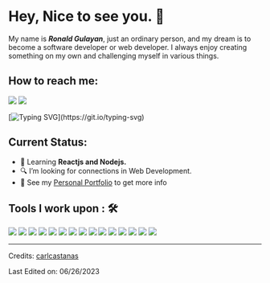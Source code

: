 
# Hey, Nice to see you. 👋

My name is ***Ronald Gulayan***, just an ordinary person, and my dream is to become a software developer or web developer. I always enjoy creating something on my own and challenging myself in various things.

## How to reach me: 
[![](https://img.shields.io/badge/Gmail-ronaldgulayan00@gmail.com-red)](mailto:ronaldgulayan00@gmail.com)
[![](https://img.shields.io/badge/Facebook-RonaldGulayan-blue)](https://www.facebook.com/ronald.gulayan)

[![Typing SVG](https://readme-typing-svg.herokuapp.com?font=Fira+Code&pause=1000&color=2BF709&background=000000D2&center=true&vCenter=true&width=435&lines=I'm+Ronald+Gulayan%2C+20+years+old.;Future+Software+dev+or+Web+dev.;I+love+coding+and+playing+ol+games.)](https://git.io/typing-svg)

## Current Status:

- 💼 Learning **Reactjs and Nodejs.**
- 🔍 I’m looking for connections in Web Development.
- 👀 See my [Personal Portfolio](https://ronaldgulayan.github.io/app/) to get more info

## Tools I work upon : 🛠
<img src="https://img.shields.io/badge/html5-%23E34F26.svg?style=for-the-badge&logo=html5&logoColor=white"> <img src="https://img.shields.io/badge/css3%20-%2314354C.svg?&style=for-the-badge&logo=css3&logoColor=white"> <img src="https://img.shields.io/badge/javascript%20-%23323330.svg?&style=for-the-badge&logo=javascript&logoColor=%23F7DF1E"> <img src="https://img.shields.io/badge/PHP%20-%23777BB4.svg?&style=for-the-badge&logo=php&logoColor=white"> <img src="https://img.shields.io/badge/react-%2320232a.svg?style=for-the-badge&logo=react&logoColor=%2361DAFB"> <img src="https://img.shields.io/badge/github-181717.svg?&style=for-the-badge&logo=github&logoColor=white"> <img src="https://img.shields.io/badge/node.js%20-%23008CC1.svg?&style=for-the-badge&logo=node.js&logoColor=white"> <img src="https://img.shields.io/badge/git%20-%23F05032.svg?&style=for-the-badge&logo=git&logoColor=white"/> <img src="http://img.shields.io/badge/-VS%20Code-000000?style=for-the-badge&logo=Visual-studio-code&logoColor=blue"> <img src="https://img.shields.io/badge/Canva-%2300C4CC.svg?style=for-the-badge&logo=Canva&logoColor=white"> <img src="https://img.shields.io/badge/figma-%23F24E1E.svg?style=for-the-badge&logo=figma&logoColor=white"> <img src="https://img.shields.io/badge/Eclipse-FE7A16.svg?style=for-the-badge&logo=Eclipse&logoColor=white"> <img src="https://img.shields.io/badge/.NET-512BD4.svg?style=for-the-badge&logo=.NET&logoColor=white"> <img src="https://img.shields.io/badge/python-3776AB.svg?style=for-the-badge&logo=python&logoColor=white"> <img src="https://img.shields.io/badge/csharp-239120.svg?style=for-the-badge&logo=csharp&logoColor=white">

-----
Credits: [carlcastanas](https://www.facebook.com/ronald.gulayan)

Last Edited on: 06/26/2023
